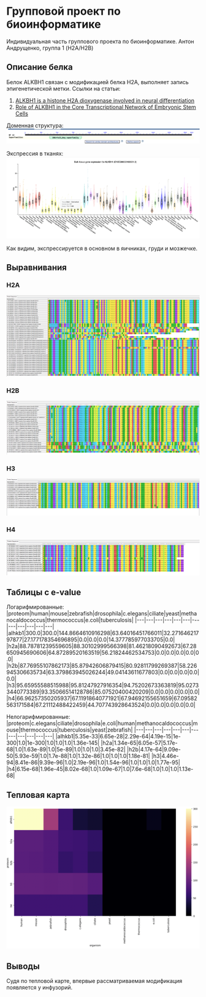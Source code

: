 # Групповой проект по биоинформатике
Индивидуальная часть группового проекта по биоинформатике. Антон Андрущенко, группа 1 (H2A/H2B)

## Описание белка

Белок ALKBH1 связан с модификацией белка H2A, выполняет запись эпигенетической метки. Cсылки на статьи:

1. [ALKBH1 is a histone H2A dioxygenase involved in neural differentiation](https://pubmed.ncbi.nlm.nih.gov/22961808/)
2. [Role of ALKBH1 in the Core Transcriptional Network of Embryonic Stem Cells](https://pubmed.ncbi.nlm.nih.gov/26765775/)

Доменная структура:
![](img/domain.png)

Экспрессия в тканях:
![](img/tissues.png)

Как видим, экспрессируется в основном в яичниках, груди и мозжечке.

## Выравнивания

### H2A
![](img/H2A.PNG)

### H2B
![](img/H2B.PNG)

### H3
![](img/H3.PNG)

### H4
![](img/H4.PNG)

## Таблицы с e-value

Логарифмированные:
|proteom|human|mouse|zebrafish|drosophila|c\.elegans|ciliate|yeast|methanocaldococcus|thermococcus|e\.coli|tuberculosis|
|---|---|---|---|---|---|---|---|---|---|---|---|
|alhkb1|300\.0|300\.0|144\.8664610916298|63\.64016451766011|32\.27164621797877|27\.177178354696895|0\.0|0\.0|0\.0|14\.377785977033705|0\.0|
|h2a|88\.78781239559605|88\.30102999566398|81\.46218090492673|67\.28650945690606|64\.87289520163519|56\.21824462534753|0\.0|0\.0|0\.0|0\.0|0\.0|
|h2b|87\.76955107862173|85\.87942606879415|80\.92811799269387|58\.226945306635734|63\.379863945026244|49\.04143611677803|0\.0|0\.0|0\.0|0\.0|0\.0|
|h3|95\.65955588515988|95\.81247927916354|94\.75202673363819|95\.02733440773389|93\.35066514128786|85\.07520400420209|0\.0|0\.0|0\.0|0\.0|0\.0|
|h4|66\.96257350205937|67\.11918640771921|67\.94692155651659|67\.09582563171584|67\.21112488422459|44\.707743928643524|0\.0|0\.0|0\.0|0\.0|0\.0|

Нелогарифмированные:
|proteom|c\.elegans|ciliate|drosophila|e\.coli|human|methanocaldococcus|mouse|thermococcus|tuberculosis|yeast|zebrafish|
|---|---|---|---|---|---|---|---|---|---|---|---|
|alhkb1|5\.35e-33|6\.65e-28|2\.29e-64|4\.19e-15|1e-300|1\.0|1e-300|1\.0|1\.0|1\.0|1\.36e-145|
|h2a|1\.34e-65|6\.05e-57|5\.17e-68|1\.0|1\.63e-89|1\.0|5e-89|1\.0|1\.0|1\.0|3\.45e-82|
|h2b|4\.17e-64|9\.09e-50|5\.93e-59|1\.0|1\.7e-88|1\.0|1\.32e-86|1\.0|1\.0|1\.0|1\.18e-81|
|h3|4\.46e-94|8\.41e-86|9\.39e-96|1\.0|2\.19e-96|1\.0|1\.54e-96|1\.0|1\.0|1\.0|1\.77e-95|
|h4|6\.15e-68|1\.96e-45|8\.02e-68|1\.0|1\.09e-67|1\.0|7\.6e-68|1\.0|1\.0|1\.0|1\.13e-68|

## Тепловая карта

![](img/heatmap.png)

## Выводы

Судя по тепловой карте, впервые рассматриваемая модификация появляется у инфузорий.

